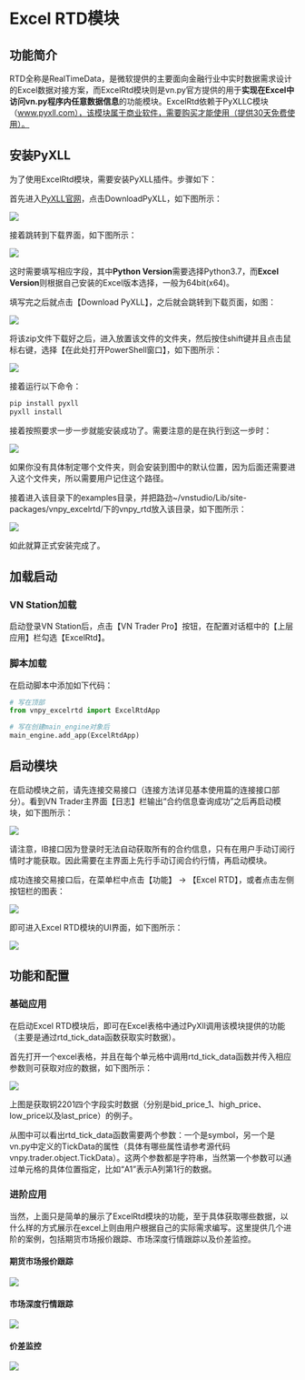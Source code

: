 # Excel RTD模块

## 功能简介

RTD全称是RealTimeData，是微软提供的主要面向金融行业中实时数据需求设计的Excel数据对接方案，而ExcelRtd模块则是vn.py官方提供的用于**实现在Excel中访问vn.py程序内任意数据信息**的功能模块。ExcelRtd依赖于PyXLLC模块（www.pyxll.com），该模块属于商业软件，需要购买才能使用（提供30天免费使用）。

## 安装PyXLL
为了使用ExcelRtd模块，需要安装PyXLL插件。步骤如下：

首先进入[PyXLL官网](https://www.pyxll.com/)，点击DownloadPyXLL，如下图所示：

![](https://vnpy-doc.oss-cn-shanghai.aliyuncs.com/excel_rtd/excel_rtd_0.png)

接着跳转到下载界面，如下图所示：

![](https://vnpy-doc.oss-cn-shanghai.aliyuncs.com/excel_rtd/excel_rtd_2.png)

这时需要填写相应字段，其中**Python Version**需要选择Python3.7，而**Excel Version**则根据自己安装的Excel版本选择，一般为64bit(x64)。

填写完之后就点击【Download PyXLL】，之后就会跳转到下载页面，如图：

![](https://vnpy-doc.oss-cn-shanghai.aliyuncs.com/excel_rtd/excel_rtd_3.png)

将该zip文件下载好之后，进入放置该文件的文件夹，然后按住shift键并且点击鼠标右键，选择【在此处打开PowerShell窗口】，如下图所示：

![](https://vnpy-doc.oss-cn-shanghai.aliyuncs.com/excel_rtd/excel_rtd_4.png)

接着运行以下命令：
```bash
pip install pyxll
pyxll install
```

接着按照要求一步一步就能安装成功了。需要注意的是在执行到这一步时：

![](https://vnpy-doc.oss-cn-shanghai.aliyuncs.com/excel_rtd/excel_rtd_9.png)

如果你没有具体制定哪个文件夹，则会安装到图中的默认位置，因为后面还需要进入这个文件夹，所以需要用户记住这个路径。

接着进入该目录下的examples目录，并把路劲~/vnstudio/Lib/site-packages/vnpy_excelrtd/下的vnpy_rtd放入该目录，如下图所示：

![](https://vnpy-doc.oss-cn-shanghai.aliyuncs.com/excel_rtd/excel_rtd_5.png)

如此就算正式安装完成了。

## 加载启动

### VN Station加载

启动登录VN Station后，点击【VN Trader Pro】按钮，在配置对话框中的【上层应用】栏勾选【ExcelRtd】。

### 脚本加载

在启动脚本中添加如下代码：

```python 3
# 写在顶部
from vnpy_excelrtd import ExcelRtdApp

# 写在创建main_engine对象后
main_engine.add_app(ExcelRtdApp)
```

## 启动模块

在启动模块之前，请先连接交易接口（连接方法详见基本使用篇的连接接口部分）。看到VN Trader主界面【日志】栏输出“合约信息查询成功”之后再启动模块，如下图所示：

![](https://vnpy-doc.oss-cn-shanghai.aliyuncs.com/cta_strategy/1.png)

请注意，IB接口因为登录时无法自动获取所有的合约信息，只有在用户手动订阅行情时才能获取。因此需要在主界面上先行手动订阅合约行情，再启动模块。

成功连接交易接口后，在菜单栏中点击【功能】 -> 【Excel RTD】，或者点击左侧按钮栏的图表：

![](https://vnpy-doc.oss-cn-shanghai.aliyuncs.com/excel_rtd/excel_rtd_6.png)

即可进入Excel RTD模块的UI界面，如下图所示：

![](https://vnpy-doc.oss-cn-shanghai.aliyuncs.com/excel_rtd/excel_rtd_7.png)


## 功能和配置

### 基础应用

在启动Excel RTD模块后，即可在Excel表格中通过PyXll调用该模块提供的功能（主要是通过rtd_tick_data函数获取实时数据）。

首先打开一个excel表格，并且在每个单元格中调用rtd_tick_data函数并传入相应参数则可获取对应的数据，如下图所示：

![](https://vnpy-doc.oss-cn-shanghai.aliyuncs.com/excel_rtd/excel_rtd_8.png)

上图是获取铜2201四个字段实时数据（分别是bid_price_1、high_price、low_price以及last_price）的例子。

从图中可以看出rtd_tick_data函数需要两个参数：一个是symbol，另一个是vn.py中定义的TickData的属性（具体有哪些属性请参考源代码vnpy.trader.object.TickData）。这两个参数都是字符串，当然第一个参数可以通过单元格的具体位置指定，比如“A1”表示A列第1行的数据。

### 进阶应用
当然，上面只是简单的展示了ExcelRtd模块的功能，至于具体获取哪些数据，以什么样的方式展示在excel上则由用户根据自己的实际需求编写。这里提供几个进阶的案例，包括期货市场报价跟踪、市场深度行情跟踪以及价差监控。

#### 期货市场报价跟踪
![](https://vnpy-doc.oss-cn-shanghai.aliyuncs.com/excel_rtd/excel_rtd_10.png)

#### 市场深度行情跟踪

![](https://vnpy-doc.oss-cn-shanghai.aliyuncs.com/excel_rtd/excel_rtd_11.png)
#### 价差监控

![](https://vnpy-doc.oss-cn-shanghai.aliyuncs.com/excel_rtd/excel_rtd_12.png)